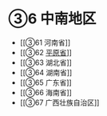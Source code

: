 # ③6 中南地区

- [[③61 河南省]]
- [[③62 [平原省](1949-1952)]]
- [[③63 湖北省]]
- [[③64 湖南省]]
- [[③65 广东省]]
- [[③66 海南省]]
- [[③67 广西壮族自治区]]
